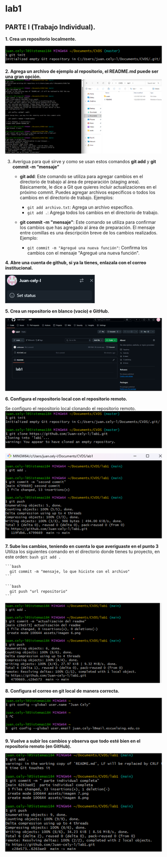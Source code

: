 # lab1

## PARTE I (Trabajo Individual). 

**1.	Crea un repositorio localmente.**

![alt text](<assets/imagen 1.png>)
    

**2.	Agrega un archivo de ejemplo al repositorio, el **README.md** puede ser una gran opción.**
    ![alt text](<assets/imagen 2.png>)



    


3.	Averigua para qué sirve y como se usan estos comandos **git add** y **git commit -m “mensaje”**


    - **git add**: Este comando se utiliza para agregar cambios en el directorio de trabajo al área de preparación (staging area). Básicamente, le dice a Git que quieres incluir actualizaciones en el próximo commit. Puedes agregar archivos específicos o todos los cambios en el directorio de trabajo. Ejemplos:
         - `git add archivo.txt`: Agrega un archivo específico.
         - `git add .`: Agrega todos los cambios en el directorio de trabajo.

    
    
    
    
    
    
    
    - **git commit -m "mensaje"**: Este comando se utiliza para confirmar los cambios que has agregado al área de preparación. El mensaje entre comillas es una descripción breve de los cambios realizados. Ejemplo:
        - `git commit -m "Agregué una nueva función"`: Confirma los cambios con el mensaje "Agregué una nueva función".





    


**4. Abre una cuenta de github, si ya la tienes, enlazala con el correo institucional.**

![alt text](<assets/imagen 3.png>)


**5.	Crea un repositorio en blanco (vacío) e GitHub.**
    
 ![alt text](<assets/imagen 4.png>)

**6.	Configura el repositorio local con el repositorio remoto.**

Se configuro el repositorio local clonando el repositorio remoto.
![alt text](<assets/imagen 5.png>)

![alt text](<assets/imagen 6.png>)


**7.	Sube los cambios, teniendo en cuenta lo que averiguaste en el punto 3**
    Utiliza los siguientes comando en el directorio donde tienes tu proyecto, en este orden:
   	```bash
      git add .
    ```

    ```bash
      git commit -m "mensaje, lo que hiciste con el archivo"
    ```

    ```bash
      git push "url repositorio"
    ```
![alt text](<assets/imagen 7.png>)   


**8.	Configura el correo en git local de manera correcta.**

![alt text](<assets/imagen 8.png>)  

**9.	Vuelve a subir los cambios y observa que todo esté bien en el repositorio remoto (en GitHub).**

![alt text](<assets/imagen 9.png>)  






